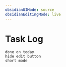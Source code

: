 ```yaml
---
obsidianUIMode: source
obsidianEditingMode: live
---
```

# Task Log
```tasks
done on today
hide edit button
short mode
```
